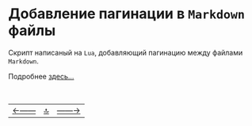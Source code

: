 # Добавление пагинации в `Markdown` файлы

Скрипт написаный на `Lua`,  добавляющий пагинацию между файлами `Markdown`.

Подробнее [здесь…](docs/README.md)










<!--ystm_start-->
<br>

 |||| 
 |:---|:---:|---:| 
 [←——](#)|[ 🔝 ](#)|[——→](README.md) 

 <br>
<!--ystm_end-->
